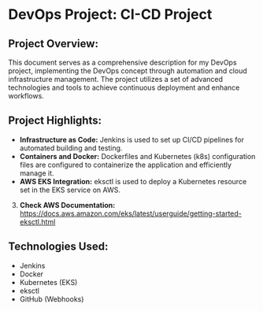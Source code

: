 # DevOps Project: CI-CD Project


## Project Overview:

This document serves as a comprehensive description for my DevOps project, implementing the DevOps concept through automation and cloud infrastructure management. The project utilizes a set of advanced technologies and tools to achieve continuous deployment and enhance workflows.

## Project Highlights:

- **Infrastructure as Code:** Jenkins is used to set up CI/CD pipelines for automated building and testing.
- **Containers and Docker:** Dockerfiles and Kubernetes (k8s) configuration files are configured to containerize the application and efficiently manage it.
- **AWS EKS Integration:** eksctl is used to deploy a Kubernetes resource set in the EKS service on AWS.


3. **Check AWS Documentation:**
   https://docs.aws.amazon.com/eks/latest/userguide/getting-started-eksctl.html 

## Technologies Used:

- Jenkins
- Docker
- Kubernetes (EKS)
- eksctl
- GitHub (Webhooks)
